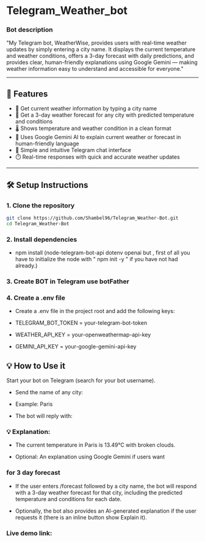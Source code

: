 # Telegram_Weather_bot

### Bot description

"My Telegram bot, WeatherWise, provides users with real-time weather updates by simply entering a city name. It displays the current temperature and weather conditions, offers a 3-day forecast with daily predictions, and provides clear, human-friendly explanations using Google Gemini — making weather information easy to understand and accessible for everyone."

---

## 🚀 Features

- 📍 Get current weather information by typing a city name
- 📆 Get a 3-day weather forecast for any city with predicted temperature and conditions
- 🌡️ Shows temperature and weather condition in a clean format
- 🤖 Uses Google Gemini AI to explain current weather or forecast in human-friendly language
- 💬 Simple and intuitive Telegram chat interface
- ⏱️ Real-time responses with quick and accurate weather updates

---

## 🛠️ Setup Instructions

### 1. Clone the repository

```bash
git clone https://github.com/Shambel96/Telegram_Weather-Bot.git
cd Telegram_Weather-Bot
```

### 2. Install dependencies

- npm install (node-telegram-bot-api dotenv openai but , first of all you have to initialize the node with " npm init -y " if you have not had already.)

### 3. Create BOT in Telegram use botFather

### 4. Create a .env file

- Create a .env file in the project root and add the following keys:

- TELEGRAM_BOT_TOKEN = your-telegram-bot-token
- WEATHER_API_KEY = your-openweathermap-api-key
- GEMINI_API_KEY = your-google-gemini-api-key

## 💡 How to Use it

Start your bot on Telegram (search for your bot username).

- Send the name of any city:

- Example: Paris

- The bot will reply with:

### 💡 Explanation:

- The current temperature in Paris is 13.49°C with broken clouds.

- Optional: An explanation using Google Gemini if users want

### for 3 day forecast

- If the user enters /forecast followed by a city name,
  the bot will respond with a 3-day weather forecast for that city,
  including the predicted temperature and conditions for each date.

- Optionally, the bot also provides an AI-generated explanation if the user requests it (there is an inline button show Explain it).

### Live demo link:
